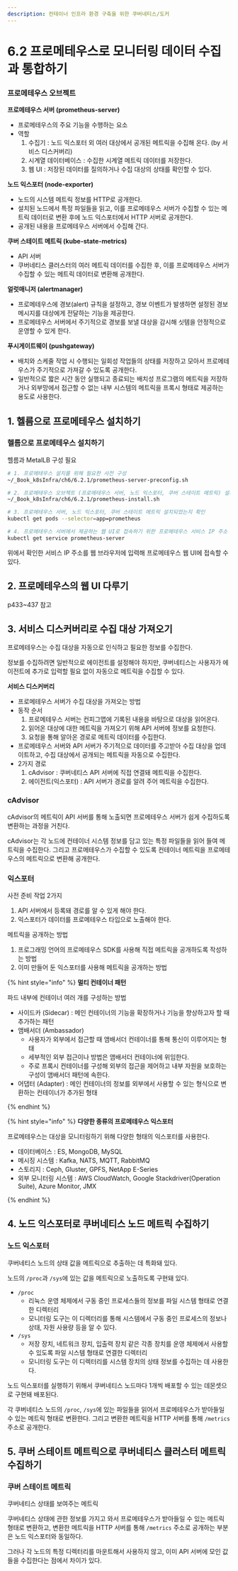```yaml
---
description: 컨테이너 인프라 환경 구축을 위한 쿠버네티스/도커
---
```


# 6.2 프로메테우스로 모니터링 데이터 수집과 통합하기

### 프로메테우스 오브젝트

**프로메테우스 서버 (prometheus-server)**

- 프로메테우스의 주요 기능을 수행하는 요소
- 역할
    1. 수집기 : 노드 익스포터 외 여러 대상에서 공개된 메트릭을 수집해 온다. (by 서비스 디스커버리)
    2. 시계열 데이터베이스 : 수집한 시계열 메트릭 데이터를 저장한다.
    3. 웹 UI : 저장된 데이터를 질의하거나 수집 대상의 상태를 확인할 수 있다.

**노드 익스포터 (node-exporter)**

- 노드의 시스템 메트릭 정보를 HTTP로 공개한다.
- 설치된 노드에서 특정 파일들을 읽고, 이를 프로메테우스 서버가 수집할 수 있는 메트릭 데이터로 변환 후에 노드 익스포터에서 HTTP 서버로 공개한다.
- 공개된 내용을 프로메테우스 서버에서 수집해 간다.

**쿠버 스테이트 메트릭 (kube-state-metrics)**

- API 서버
- 쿠버네티스 클러스터의 여러 메트릭 데이터를 수집한 후, 이를 프로메테우스 서버가 수집할 수 있는 메트릭 데이터로 변환해 공개한다.

**얼럿매니저 (alertmanager)**

- 프로메테우스에 경보(alert) 규칙을 설정하고, 경보 이벤트가 발생하면 설정된 경보 메시지를 대상에게 전달하는 기능을 제공한다.
- 프로메테우스 서버에서 주기적으로 경보를 보낼 대상을 감시해 싯템을 안정적으로 운영할 수 있게 한다.

**푸시게이트웨이 (pushgateway)**

- 배치와 스케줄 작업 시 수행되는 일회성 작업들의 상태를 저장하고 모아서 프로메테우스가 주기적으로 가져갈 수 있도록 공개한다.
- 일반적으로 짧은 시간 동안 실행되고 종료되는 배치성 프로그램의 메트릭을 저장하거나 외부망에서 접근할 수 없는 내부 시스템의 메트릭을 프록시 형태로 제공하는 용도로 사용한다.

## 1. 헬름으로 프로메테우스 설치하기

### 헬름으로 프로메테우스 설치하기

헬름과 MetalLB 구성 필요

```sh
# 1. 프로메테우스 설치를 위해 필요한 사전 구성
~/_Book_k8sInfra/ch6/6.2.1/prometheus-server-preconfig.sh

# 2. 프로메테우스 오브젝트 (프로메테우스 서버, 노드 익스포터, 쿠버 스테이트 메트릭) 설치
~/_Book_k8sInfra/ch6/6.2.1/prometheus-install.sh

# 3. 프로메테우스 서버, 노드 익스포터, 쿠버 스테이트 메트릭 설치되었는지 확인
kubectl get pods --selector=app=prometheus

# 4. 프로메테우스 서버에서 제공하는 웹 UI로 접속하기 위한 프로메테우스 서비스 IP 주소 확인하기 (EXTERNAL-IP)
kubectl get service prometheus-server
```

위에서 확인한 서비스 IP 주소를 웹 브라우저에 입력해 프로메테우스 웹 UI에 접속할 수 있다.

## 2. 프로메테우스의 웹 UI 다루기

p433~437 참고

## 3. 서비스 디스커버리로 수집 대상 가져오기

프로메테우스는 수집 대상을 자동으로 인식하고 필요한 정보를 수집한다.

정보를 수집하려면 일반적으로 에이전트를 설정해야 하지만, 쿠버네티스는 사용자가 에이전트에 추가로 입력할 필요 없이 자동으로 메트릭을 수집할 수 있다.

**서비스 디스커버리**

- 프로메테우스 서버가 수집 대상을 가져오는 방법
- 동작 순서
    1. 프로메테우스 서버는 컨피그맵에 기록된 내용을 바탕으로 대상을 읽어온다.
    2. 읽어온 대상에 대한 메트릭을 가져오기 위해 API 서버에 정보를 요청한다.
    3. 요청을 통해 알아온 경로로 메트릭 데이터를 수집한다.
- 프로메테우스 서버와 API 서버가 주기적으로 데이터를 주고받아 수집 대상을 업데이트하고, 수집 대상에서 공개되는 메트릭을 자동으로 수집한다.
- 2가지 경로
    1. cAdvisor : 쿠버네티스 API 서버에 직접 연결돼 메트릭을 수집한다.
    2. 에이전트(익스포터) : API 서버가 경로를 알려 주어 메트릭을 수집한다.

### cAdvisor

cAdvisor의 메트릭이 API 서버를 통해 노출되면 프로메테우스 서버가 쉽게 수집하도록 변환하는 과정을 거친다.

cAdvisor는 각 노드에 컨테이너 시스템 정보를 담고 있는 특정 파일들을 읽어 들여 메트릭을 수집한다. 그리고 프로메테우스가 수집할 수 있도록 컨테이너 메트릭을 프로메테우스의 메트릭으로 변환해 공개한다.

### 익스포터

사전 준비 작업 2가지

1. API 서버에서 등록돼 경로를 알 수 있게 해야 한다.
2. 익스포터가 데이터를 프로메테우스 타입으로 노출해야 한다.

메트릭을 공개하는 방법

1. 프로그래밍 언어의 프로메테우스 SDK를 사용해 직접 메트릭을 공개하도록 작성하는 방법
2. 이미 만들어 둔 익스포터를 사용해 메트릭을 공개하는 방법

{% hint style="info" %}
**멀티 컨테이너 패턴**

파드 내부에 컨테이너 여러 개를 구성하는 방법

- 사이드카 (Sidecar) : 메인 컨테이너의 기능을 확장하거나 기능을 향상하고자 할 때 추가하는 패턴
- 앰배서더 (Ambassador) 
    - 사용자가 외부에서 접근할 때 앰배서더 컨테이너를 통해 통신이 이루어지는 형태
    - 세부적인 외부 접근이나 방법은 앰배서더 컨테이너에 위임한다.
    - 주로 프록시 컨테이너를 구성해 외부의 접근을 제어하고 내부 자원을 보호하는 구성이 앰배서더 패턴에 속한다.
- 어댑터 (Adapter) : 메인 컨테이너의 정보를 외부에서 사용할 수 있는 형식으로 변환하는 컨테이너가 추가된 형태

{% endhint %}

{% hint style="info" %}
**다양한 종류의 프로메테우스 익스포터**

프로메테우스는 대상을 모니터링하기 위해 다양한 형태의 익스포터를 사용한다.

- 데이터베이스 : ES, MongoDB, MySQL
- 메시징 시스템 : Kafka, NATS, MQTT, RabbitMQ
- 스토리지 : Ceph, Gluster, GPFS, NetApp E-Series
- 외부 모니터링 시스템 : AWS CloudWatch, Google Stackdriver(Operation Suite), Azure Monitor, JMX

{% endhint %}

## 4. 노드 익스포터로 쿠버네티스 노드 메트릭 수집하기

### 노드 익스포터

쿠버네티스 노드의 상태 값을 메트릭으로 추출하는 데 특화돼 있다.

노드의 `/proc`과 `/sys`에 있는 값을 메트릭으로 노출하도록 구현돼 있다.
- `/proc`
    - 리눅스 운영 체제에서 구동 중인 프로세스들의 정보를 파일 시스템 형태로 연결한 디렉터리
    - 모니터링 도구는 이 디렉터리를 통해 시스템에서 구동 중인 프로세스의 정보나 상태, 자원 사용량 등을 알 수 있다.
- `/sys`
    - 저장 장치, 네트워크 장치, 입출력 장치 같은 각종 장치를 운영 체제에서 사용할 수 있도록 파일 시스템 형태로 연결한 디렉터리
    - 모니터링 도구는 이 디렉터리를 시스템 장치의 상태 정보를 수집하는 데 사용한다.

노드 익스포터를 실행하기 위해서 쿠버네티스 노드마다 1개씩 배포할 수 있는 데몬셋으로 구현돼 배포된다.

각 쿠버네티스 노드의 `/proc`, `/sys`에 있는 파일들을 읽어서 프로메테우스가 받아들일 수 있는 메트릭 형태로 변환한다. 그리고 변환한 메트릭을 HTTP 서버를 통해 `/metrics` 주소로 공개한다.

## 5. 쿠버 스테이트 메트릭으로 쿠버네티스 클러스터 메트릭 수집하기

### 쿠버 스테이트 메트릭

쿠버네티스 상태를 보여주는 메트릭

쿠버네티스 상태에 관한 정보를 가지고 와서 프로메테우스가 받아들일 수 있는 메트릭 형태로 변환하고, 변환한 메트릭을 HTTP 서버를 통해 `/metrics` 주소로 공개하는 부분은 노드 익스포터와 동일하다.

그러나 각 노드의 특정 디렉터리를 마운트해서 사용하지 않고, 이미 API 서버에 모인 값들을 수집한다는 점에서 차이가 있다.
